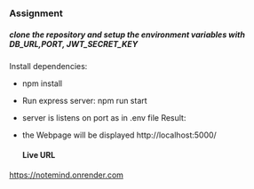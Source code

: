 ### Assignment 
##### clone the repository and setup the environment variables with DB_URL,PORT, JWT_SECRET_KEY

Install dependencies:
- npm install
- Run express server: 
  npm run start
- server is listens on port as in .env file
Result:
- the Webpage will be displayed http://localhost:5000/

  #### Live URL
 https://notemind.onrender.com

